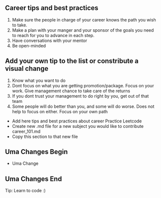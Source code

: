 ## Career tips and best practices

1. Make sure the people in charge of your career knows the path you wish to take.
2. Make a plan with your manger and your sponsor of the goals you need to reach for you to advance in each step.
3. Have conversations with your mentor
4. Be open-minded
## Add your own tip to the list or constribute a visual change

1. Know what you want to do
1. Dont focus on what you are getting promotion/package. Focus on your work. Give management chance to take care of the returns
1. If you dont trust your management to do right by you, get out of that team
1. Some people will do better than you, and some will do worse. Does not help to focus on either. Focus on your own path
- Add here tips and best practices about career
Practice Leetcode
- Create new .md file for a new subject you would like to contribute
career_101.md
- Copy this section to that new file


## Uma Changes Begin
 - Uma Change
 ## Uma Changes End

Tip: Learn to code :)
